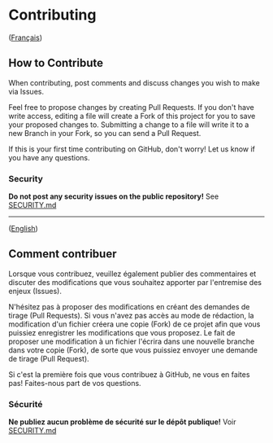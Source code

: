 # Contributing

([Français](#comment-contribuer))

## How to Contribute

When contributing, post comments and discuss changes you wish to make via Issues.

Feel free to propose changes by creating Pull Requests. If you don't have write access, editing a file will create a Fork of this project for you to save your proposed changes to. Submitting a change to a file will write it to a new Branch in your Fork, so you can send a Pull Request.

If this is your first time contributing on GitHub, don't worry! Let us know if you have any questions.

### Security

**Do not post any security issues on the public repository!** See [SECURITY.md](SECURITY.md)

______________________

([English](#how-to-contribe))

## Comment contribuer

Lorsque vous contribuez, veuillez également publier des commentaires et discuter des modifications que vous souhaitez apporter par l'entremise des enjeux (Issues).

N'hésitez pas à proposer des modifications en créant des demandes de tirage (Pull Requests). Si vous n'avez pas accès au mode de rédaction, la modification d'un fichier créera une copie (Fork) de ce projet afin que vous puissiez enregistrer les modifications que vous proposez. Le fait de proposer une modification à un fichier l'écrira dans une nouvelle branche dans votre copie (Fork), de sorte que vous puissiez envoyer une demande de tirage (Pull Request).

Si c'est la première fois que vous contribuez à GitHub, ne vous en faites pas! Faites-nous part de vos questions.

### Sécurité

**Ne publiez aucun problème de sécurité sur le dépôt publique!** Voir [SECURITY.md](SECURITY.md)